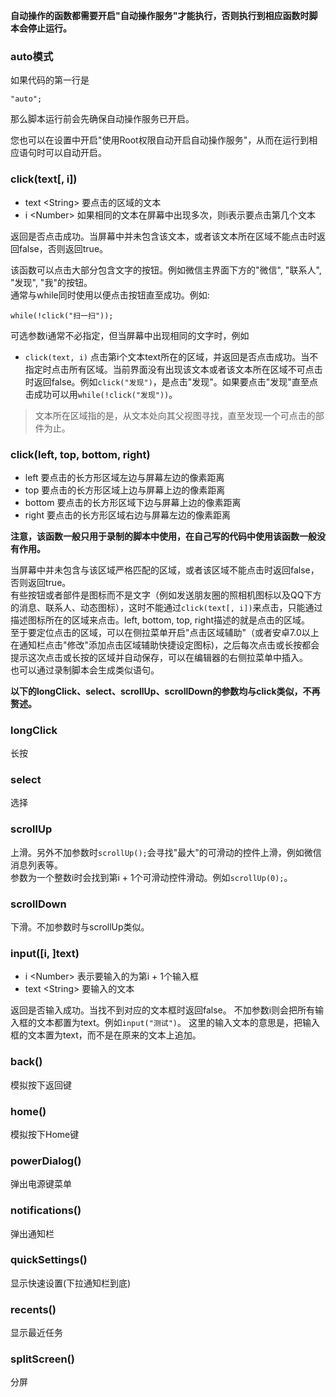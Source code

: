 **自动操作的函数都需要开启"自动操作服务"才能执行，否则执行到相应函数时脚本会停止运行。**
### auto模式
如果代码的第一行是
```
"auto";
```
那么脚本运行前会先确保自动操作服务已开启。

您也可以在设置中开启"使用Root权限自动开启自动操作服务"，从而在运行到相应语句时可以自动开启。
### click(text[, i])
* text \<String\> 要点击的区域的文本
* i \<Number\> 如果相同的文本在屏幕中出现多次，则i表示要点击第几个文本  

返回是否点击成功。当屏幕中并未包含该文本，或者该文本所在区域不能点击时返回false，否则返回true。

该函数可以点击大部分包含文字的按钮。例如微信主界面下方的"微信", "联系人", "发现", "我"的按钮。  
通常与while同时使用以便点击按钮直至成功。例如:
```
while(!click("扫一扫"));
```
可选参数i通常不必指定，但当屏幕中出现相同的文字时，例如
* `click(text, i)` 点击第i个文本text所在的区域，并返回是否点击成功。当不指定时点击所有区域。当前界面没有出现该文本或者该文本所在区域不可点击时返回false。例如`click("发现")`，是点击"发现"。如果要点击"发现"直至点击成功可以用`while(!click("发现"))`。
> 文本所在区域指的是，从文本处向其父视图寻找，直至发现一个可点击的部件为止。
### click(left, top, bottom, right)
* left 要点击的长方形区域左边与屏幕左边的像素距离
* top 要点击的长方形区域上边与屏幕上边的像素距离
* bottom 要点击的长方形区域下边与屏幕上边的像素距离
* right 要点击的长方形区域右边与屏幕左边的像素距离

**注意，该函数一般只用于录制的脚本中使用，在自己写的代码中使用该函数一般没有作用。**

当屏幕中并未包含与该区域严格匹配的区域，或者该区域不能点击时返回false，否则返回true。  
有些按钮或者部件是图标而不是文字（例如发送朋友圈的照相机图标以及QQ下方的消息、联系人、动态图标），这时不能通过`click(text[, i])`来点击，只能通过描述图标所在的区域来点击。left, bottom, top, right描述的就是点击的区域。  
至于要定位点击的区域，可以在侧拉菜单开启"点击区域辅助"（或者安卓7.0以上在通知栏点击"修改"添加点击区域辅助快捷设定图标)，之后每次点击或长按都会提示这次点击或长按的区域并自动保存，可以在编辑器的右侧拉菜单中插入。  
也可以通过录制脚本会生成类似语句。

**以下的longClick、select、scrollUp、scrollDown的参数均与click类似，不再赘述。**

### longClick 
长按
### select 
选择
### scrollUp 
上滑。另外不加参数时`scrollUp();`会寻找"最大"的可滑动的控件上滑，例如微信消息列表等。  
参数为一个整数i时会找到第i + 1个可滑动控件滑动。例如`scrollUp(0);`。
### scrollDown 
下滑。不加参数时与scrollUp类似。
### input(\[i, \]text) 
* i \<Number\> 表示要输入的为第i + 1个输入框
* text \<String\> 要输入的文本

返回是否输入成功。当找不到对应的文本框时返回false。
不加参数i则会把所有输入框的文本都置为text。例如`input("测试")`。
这里的输入文本的意思是，把输入框的文本置为text，而不是在原来的文本上追加。

### back()
模拟按下返回键

### home()
模拟按下Home键

### powerDialog()
弹出电源键菜单

### notifications()
弹出通知栏

### quickSettings()
显示快速设置(下拉通知栏到底)

### recents()
显示最近任务

### splitScreen()
分屏
